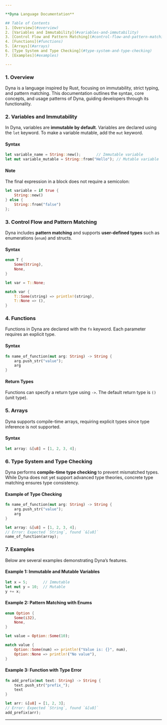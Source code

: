 ```yaml
---

**Dyna Language Documentation**

## Table of Contents
1. [Overview](#overview)
2. [Variables and Immutability](#variables-and-immutability)
3. [Control Flow and Pattern Matching](#control-flow-and-pattern-matching)
4. [Functions](#functions)
5. [Arrays](#arrays)
6. [Type System and Type Checking](#type-system-and-type-checking)
7. [Examples](#examples)

---
```


### 1. Overview <a name="overview"></a>
Dyna is a language inspired by Rust, focusing on immutability, strict typing, and pattern matching. This documentation outlines the syntax, core concepts, and usage patterns of Dyna, guiding developers through its functionality.

### 2. Variables and Immutability <a name="variables-and-immutability"></a>
In Dyna, variables are **immutable by default**. Variables are declared using the `let` keyword. To make a variable mutable, add the `mut` keyword.

#### Syntax
```rust
let variable_name = String::new();       // Immutable variable
let mut variable_mutable = String::from("Hello"); // Mutable variable
```

#### Note
The final expression in a block does not require a semicolon:
```rust
let variable = if true {
    String::new()
} else {
    String::from("false")
};
```

### 3. Control Flow and Pattern Matching <a name="control-flow-and-pattern-matching"></a>
Dyna includes **pattern matching** and supports **user-defined types** such as enumerations (`enum`) and structs.

#### Syntax
```rust
enum T {
    Some(String),
    None,
}

let var = T::None;

match var {
    T::Some(string) => println!(string),
    T::None => (),
}
```

### 4. Functions <a name="functions"></a>
Functions in Dyna are declared with the `fn` keyword. Each parameter requires an explicit type.

#### Syntax
```rust
fn name_of_function(mut arg: String) -> String {
    arg.push_str("value");
    arg
}
```

#### Return Types
Functions can specify a return type using `->`. The default return type is `()` (unit type).

### 5. Arrays <a name="arrays"></a>
Dyna supports compile-time arrays, requiring explicit types since type inference is not supported.

#### Syntax
```rust
let array: &[u8] = [1, 2, 3, 4];
```

### 6. Type System and Type Checking <a name="type-system-and-type-checking"></a>
Dyna performs **compile-time type checking** to prevent mismatched types. While Dyna does not yet support advanced type theories, concrete type matching ensures type consistency.

#### Example of Type Checking
```rust
fn name_of_function(mut arg: String) -> String {
    arg.push_str("value");
    arg
}

let array: &[u8] = [1, 2, 3, 4];
// Error: Expected `String`, found `&[u8]`
name_of_function(array);
```

### 7. Examples <a name="examples"></a>
Below are several examples demonstrating Dyna’s features.

#### Example 1: Immutable and Mutable Variables
```rust
let x = 5;       // Immutable
let mut y = 10;  // Mutable
y += x;
```

#### Example 2: Pattern Matching with Enums
```rust
enum Option {
    Some(i32),
    None,
}

let value = Option::Some(10);

match value {
    Option::Some(num) => println!("Value is: {}", num),
    Option::None => println!("No value"),
}
```

#### Example 3: Function with Type Error
```rust
fn add_prefix(mut text: String) -> String {
    text.push_str("prefix_");
    text
}

let arr: &[u8] = [1, 2, 3];
// Error: Expected `String`, found `&[u8]`
add_prefix(arr);
```

---


